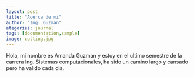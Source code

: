 ```yaml
---
layout: post
title: "Acerca de mi"
author: "Ing. Guzman"
ategories: journal
tags: [documentation,sample]
image: cutting.jpg
---
```


Hola, mi nombre es Amanda Guzman y estoy en el ultimo semestre de la carrera Ing. Sistemas computacionales, ha sido un camino largo y cansado pero ha valido cada dia.
